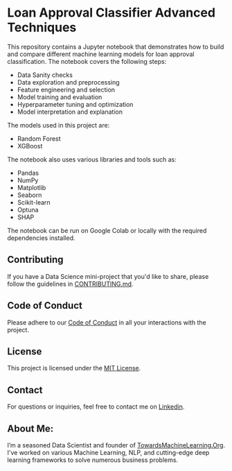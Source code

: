 # Loan Approval Classifier Advanced Techniques

This repository contains a Jupyter notebook that demonstrates how to build and compare different machine learning models for loan approval classification. The notebook covers the following steps:

- Data Sanity checks
- Data exploration and preprocessing
- Feature engineering and selection
- Model training and evaluation
- Hyperparameter tuning and optimization
- Model interpretation and explanation

The models used in this project are:
- Random Forest
- XGBoost

The notebook also uses various libraries and tools such as:

- Pandas
- NumPy
- Matplotlib
- Seaborn
- Scikit-learn
- Optuna
- SHAP

The notebook can be run on Google Colab or locally with the required dependencies installed.

## Contributing

If you have a Data Science mini-project that you'd like to share, please follow the guidelines in [CONTRIBUTING.md](https://github.com/Praveen76/Data-Science-Mini-Projects/blob/main/contributing.md).

## Code of Conduct
Please adhere to our [Code of Conduct](https://github.com/Praveen76/Data-Science-Mini-Projects/blob/main/CODE_OF_CONDUCT.md) in all your interactions with the project.

## License

This project is licensed under the [MIT License](LICENSE).

## Contact

For questions or inquiries, feel free to contact me on [Linkedin](https://www.linkedin.com/in/praveen-kumar-anwla-49169266/).

## **About Me**:
I’m a seasoned Data Scientist and founder of [TowardsMachineLearning.Org](https://towardsmachinelearning.org/). I've worked on various Machine Learning, NLP, and cutting-edge deep learning frameworks to solve numerous business problems.



